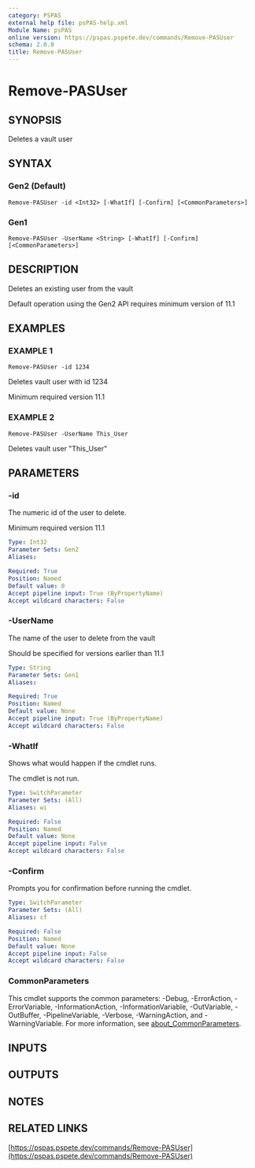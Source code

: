 ```yaml
---
category: PSPAS
external help file: psPAS-help.xml
Module Name: psPAS
online version: https://pspas.pspete.dev/commands/Remove-PASUser
schema: 2.0.0
title: Remove-PASUser
---
```


# Remove-PASUser

## SYNOPSIS
Deletes a vault user

## SYNTAX

### Gen2 (Default)
```
Remove-PASUser -id <Int32> [-WhatIf] [-Confirm] [<CommonParameters>]
```

### Gen1
```
Remove-PASUser -UserName <String> [-WhatIf] [-Confirm] [<CommonParameters>]
```

## DESCRIPTION
Deletes an existing user from the vault

Default operation using the Gen2 API requires minimum version of 11.1

## EXAMPLES

### EXAMPLE 1
```
Remove-PASUser -id 1234
```

Deletes vault user with id 1234

Minimum required version 11.1

### EXAMPLE 2
```
Remove-PASUser -UserName This_User
```

Deletes vault user "This_User"

## PARAMETERS

### -id
The numeric id of the user to delete.

Minimum required version 11.1

```yaml
Type: Int32
Parameter Sets: Gen2
Aliases:

Required: True
Position: Named
Default value: 0
Accept pipeline input: True (ByPropertyName)
Accept wildcard characters: False
```

### -UserName
The name of the user to delete from the vault

Should be specified for versions earlier than 11.1

```yaml
Type: String
Parameter Sets: Gen1
Aliases:

Required: True
Position: Named
Default value: None
Accept pipeline input: True (ByPropertyName)
Accept wildcard characters: False
```

### -WhatIf
Shows what would happen if the cmdlet runs.

The cmdlet is not run.

```yaml
Type: SwitchParameter
Parameter Sets: (All)
Aliases: wi

Required: False
Position: Named
Default value: None
Accept pipeline input: False
Accept wildcard characters: False
```

### -Confirm
Prompts you for confirmation before running the cmdlet.

```yaml
Type: SwitchParameter
Parameter Sets: (All)
Aliases: cf

Required: False
Position: Named
Default value: None
Accept pipeline input: False
Accept wildcard characters: False
```

### CommonParameters
This cmdlet supports the common parameters: -Debug, -ErrorAction, -ErrorVariable, -InformationAction, -InformationVariable, -OutVariable, -OutBuffer, -PipelineVariable, -Verbose, -WarningAction, and -WarningVariable. For more information, see [about_CommonParameters](http://go.microsoft.com/fwlink/?LinkID=113216).

## INPUTS

## OUTPUTS

## NOTES

## RELATED LINKS

[https://pspas.pspete.dev/commands/Remove-PASUser](https://pspas.pspete.dev/commands/Remove-PASUser)

